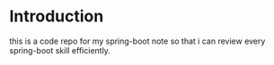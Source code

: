 # Introduction

this is a code repo for my spring-boot note so that i can review every spring-boot skill efficiently.
